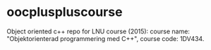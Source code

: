 # oocpluspluscourse
Object oriented c++ repo for LNU course (2015):
course name: "Objektorienterad programmering med C++", course code: 1DV434.
